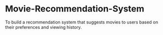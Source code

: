 # Movie-Recommendation-System
To build a recommendation system that suggests movies to users based on their preferences and viewing history.
